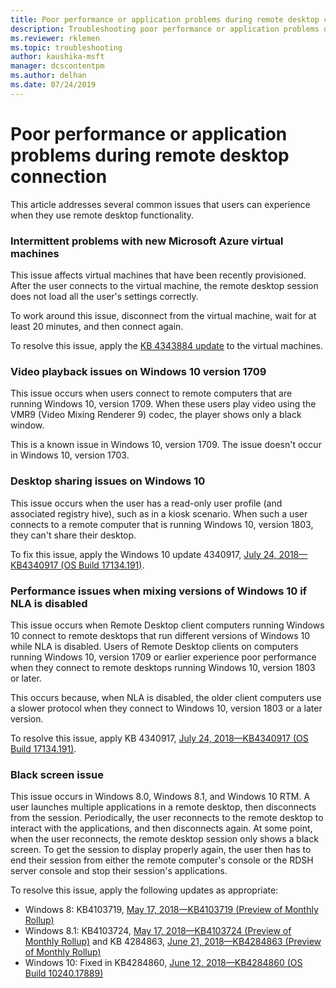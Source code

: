 ```yaml
---
title: Poor performance or application problems during remote desktop connection
description: Troubleshooting poor performance or application problems during remote desktop connection.
ms.reviewer: rklemen
ms.topic: troubleshooting
author: kaushika-msft
manager: dcscontentpm
ms.author: delhan
ms.date: 07/24/2019
---
```


# Poor performance or application problems during remote desktop connection

This article addresses several common issues that users can experience when they use remote desktop functionality.

### Intermittent problems with new Microsoft Azure virtual machines

This issue affects virtual machines that have been recently provisioned. After the user connects to the virtual machine, the remote desktop session does not load all the user's settings correctly.

To work around this issue, disconnect from the virtual machine, wait for at least 20 minutes, and then connect again.

To resolve this issue, apply the [KB 4343884 update](https://support.microsoft.com/help/4343884/windows-10-update-kb4343884) to the virtual machines.

### Video playback issues on Windows 10 version 1709

This issue occurs when users connect to remote computers that are running Windows 10, version 1709. When these users play video using the VMR9 (Video Mixing Renderer 9) codec, the player shows only a black window.

This is a known issue in Windows 10, version 1709. The issue doesn't occur in Windows 10, version 1703.

### Desktop sharing issues on Windows 10

This issue occurs when the user has a read-only user profile (and associated registry hive), such as in a kiosk scenario. When such a user connects to a remote computer that is running Windows 10, version 1803, they can't share their desktop.

To fix this issue, apply the Windows 10 update 4340917, [July 24, 2018—KB4340917 (OS Build 17134.191)](https://support.microsoft.com/help/4340917/windows-10-update-kb4340917).

### Performance issues when mixing versions of Windows 10 if NLA is disabled

This issue occurs when Remote Desktop client computers running Windows 10 connect to remote desktops that run different versions of Windows 10 while NLA is disabled. Users of Remote Desktop clients on computers running Windows 10, version 1709 or earlier experience poor performance when they connect to remote desktops running Windows 10, version 1803 or later.

This occurs because, when NLA is disabled, the older client computers use a slower protocol when they connect to Windows 10, version 1803 or a later version.

To resolve this issue, apply KB 4340917, [July 24, 2018—KB4340917 (OS Build 17134.191)](https://support.microsoft.com/help/4340917/windows-10-update-kb4340917).

### Black screen issue

This issue occurs in Windows 8.0, Windows 8.1, and Windows 10 RTM. A user launches multiple applications in a remote desktop, then disconnects from the session. Periodically, the user reconnects to the remote desktop to interact with the applications, and then disconnects again. At some point, when the user reconnects, the remote desktop session only shows a black screen. To get the session to display properly again, the user then has to end their session from either the remote computer's console or the RDSH server console and stop their session's applications.

To resolve this issue, apply the following updates as appropriate:

  - Windows 8: KB4103719, [May 17, 2018—KB4103719 (Preview of Monthly Rollup)](https://support.microsoft.com/help/4103719/windows-server-2012-update-kb4103719)
  - Windows 8.1: KB4103724, [May 17, 2018—KB4103724 (Preview of Monthly Rollup)](https://support.microsoft.com/help/4103724/windows-81-update-kb4103724) and KB 4284863, [June 21, 2018—KB4284863 (Preview of Monthly Rollup)](https://support.microsoft.com/help/4284863/windows-81-update-kb4284863)
  - Windows 10: Fixed in KB4284860, [June 12, 2018—KB4284860 (OS Build 10240.17889)](https://support.microsoft.com/help/4284860/windows-10-update-kb4284860)
